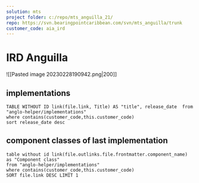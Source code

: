 ```yaml
---
solution: mts
project folder: c:/repo/mts_anguilla_21/
repo: https://svn.bearingpointcaribbean.com/svn/mts_anguilla/trunk
customer_code: aia_ird
---
```

# IRD Anguilla
![[Pasted image 20230228190942.png|200]]

## implementations
```dataview
TABLE WITHOUT ID link(file.link, Title) AS "title", release_date  from "anglo-helper/implementations"
where contains(customer_code,this.customer_code)
sort release_date desc
```
## component classes of last implementation
```dataview
table without id link(file.outlinks.file.frontmatter.component_name) as "Component class"
from "anglo-helper/implementations"
where contains(customer_code,this.customer_code)
SORT file.link DESC LIMIT 1
```
